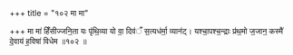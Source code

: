 +++
title = "१०२ मा मा"

+++
मा मा॑ हिँसीज्जनि॒ता यः पृ॑थि॒व्या यो वा॒ दिव॑ँ स॒त्यध॑र्मा॒ व्यान॑ट्। यश्चा॒पश्च॒न्द्राः प्र॑थ॒मो ज॒जान॒ कस्मै॑ दे॒वाय॑ ह॒विषा॑ विधेम ॥१०२ ॥